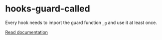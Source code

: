# hooks-guard-called

Every hook needs to import the guard function `_g` and use it at least once.

[Read documentation](https://xrpl-hooks.readme.io/docs/loops-and-guarding)
